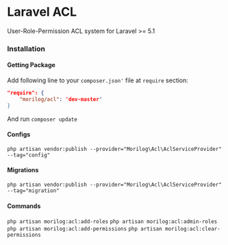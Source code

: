 # Laravel ACL
User-Role-Permission ACL system for Laravel >= 5.1

### Installation
#### Getting Package
Add following line to your `composer.json'` file at `require` section:
```json
"require": {
    "morilog/acl": 'dev-master"
}
```
And run `composer update`

#### Configs
`php artisan vendor:publish --provider="Morilog\Acl\AclServiceProvider" --tag="config"`

#### Migrations
`php artisan vendor:publish --provider="Morilog\Acl\AclServiceProvider" --tag="migration"`

#### Commands
`php artisan morilog:acl:add-roles`
`php artisan morilog:acl:admin-roles`
`php artisan morilog:acl:add-permissions`
`php artisan morilog:acl:clear-permissions`